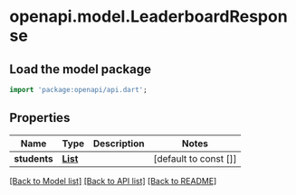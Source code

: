 # openapi.model.LeaderboardResponse

## Load the model package
```dart
import 'package:openapi/api.dart';
```

## Properties
Name | Type | Description | Notes
------------ | ------------- | ------------- | -------------
**students** | [**List<LeaderboardItem>**](LeaderboardItem.md) |  | [default to const []]

[[Back to Model list]](../README.md#documentation-for-models) [[Back to API list]](../README.md#documentation-for-api-endpoints) [[Back to README]](../README.md)


